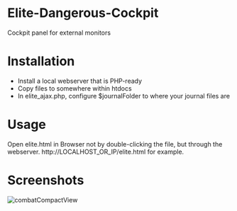 # Elite-Dangerous-Cockpit
Cockpit panel for external monitors

# Installation
- Install a local webserver that is PHP-ready
- Copy files to somewhere within htdocs
- In elite_ajax.php, configure $journalFolder to where your journal files are

# Usage
Open elite.html in Browser not by double-clicking the file, but through the webserver.
http://LOCALHOST_OR_IP/elite.html for example.

# Screenshots
![combatCompactView](../blob/master/screenshots/combatCompactView.JPG?raw=true)
